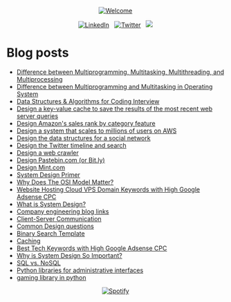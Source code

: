 <p align="center">
  <a href="https://github.com/SamirPaul1"> <img loading="lazy" alt="Welcome" src="https://scdn.web.app/profile-readme/welcome.svg"/> </a>
</p>

<p align="center">
  <a href="https://www.linkedin.com/in/SamirPaul"><img loading="lazy" alt="LinkedIn" src="https://scdn.web.app/linkedin-samirpaul.svg"></a> &nbsp; 
  <a href="https://twitter.com/SamirPaulb"><img loading="lazy" alt="Twitter" src="https://scdn.web.app/twitter-samirpaulb.svg"></a> &nbsp; 
  <a href="https://github.com/SamirPaul1"><img loading="lazy" src="https://camo.githubusercontent.com/546b4aa458ac9eeeaa55acb791a8d776692b5840ff49fe112e95900bee4afe39/68747470733a2f2f6b6f6d617265762e636f6d2f67687076632f3f757365726e616d653d53616d69725061756c31" /></a>  
</p>

<!-- 
Social Badge:
https://img.shields.io/badge/-LinkedIn%20@SamirPaul-white?style=social&logo=Linkedin&logoColor=blue&link=https://www.linkedin.com/in/samirpaul/
https://img.shields.io/badge/-Twitter%20@SamirPaulb-white?style=social&logo=twitter&logoColor=blue&link=https://www.twitter.com/SamirPaulb 
-->

  
# Blog posts
<!-- BLOG-POST-LIST:START -->
- [Difference between Multiprogramming, Multitasking, Multithreading, and Multiprocessing](https://samirpl.blogspot.com/2023/06/difference-between-multiprogramming.html)
- [Difference between Multiprogramming and Multitasking in Operating System](https://samirpl.blogspot.com/2023/06/difference-between-multiprogramming-and.html)
- [Data Structures &amp; Algorithms for Coding Interview](https://samirpl.blogspot.com/2022/07/dsalgo-repository-that-contains-all.html)
- [Design a key-value cache to save the results of the most recent web server queries](https://samirpl.blogspot.com/2023/05/design-key-value-cache-to-save-results.html)
- [Design Amazon&#39;s sales rank by category feature](https://samirpl.blogspot.com/2023/05/design-amazons-sales-rank-by-category.html)
- [Design a system that scales to millions of users on AWS](https://samirpl.blogspot.com/2023/05/design-system-that-scales-to-millions.html)
- [Design the data structures for a social network](https://samirpl.blogspot.com/2023/05/design-data-structures-for-social.html)
- [Design the Twitter timeline and search](https://samirpl.blogspot.com/2023/05/design-twitter-timeline-and-search.html)
- [Design a web crawler](https://samirpl.blogspot.com/2023/05/design-web-crawler.html)
- [Design Pastebin.com &lpar;or Bit.ly&rpar;](https://samirpl.blogspot.com/2023/05/design-pastebincom-or-bitly.html)
- [Design Mint.com](https://samirpl.blogspot.com/2023/05/design-mintcom.html)
- [System Design Primer](https://samirpl.blogspot.com/2023/05/system-design-primer.html)
- [Why Does The OSI Model Matter?](https://samirpl.blogspot.com/2023/05/why-does-osi-model-matter.html)
- [Website Hosting Cloud VPS Domain Keywords with High Google Adsense CPC](https://samirpl.blogspot.com/2023/05/website-hosting-cloud-vps-domain.html)
- [What is System Design?](https://samirpl.blogspot.com/2023/05/what-is-system-design.html)
- [Company engineering blog links](https://samirpl.blogspot.com/2023/05/company-engineering-blog-links.html)
- [Client-Server Communication](https://samirpl.blogspot.com/2023/05/client-server-communication.html)
- [Common Design questions](https://samirpl.blogspot.com/2023/05/common-design-questions.html)
- [Binary Search Template](https://samirpl.blogspot.com/2023/05/binary-search-template.html)
- [Caching](https://samirpl.blogspot.com/2023/05/caching.html)
- [Best Tech Keywords with High Google Adsense CPC](https://samirpl.blogspot.com/2023/05/best-tech-keywords-with-high-google.html)
- [Why is System Design So Important?](https://samirpl.blogspot.com/2023/05/why-is-system-design-so-important.html)
- [SQL vs. NoSQL](https://samirpl.blogspot.com/2023/05/sql-vs-nosql.html)
- [Python libraries for administrative interfaces](https://samirpl.blogspot.com/2023/05/python-libraries-for-administrative.html)
- [gaming library in python](https://samirpl.blogspot.com/2023/05/gaming-library-in-python.html)
<!-- BLOG-POST-LIST:END -->


<p align="center"><a href="https://github.com/SamirPaul1"><img loading="lazy" alt="Spotify" src="https://spotify-github-profile.vercel.app/api/view?uid=abqd17yu8rqro3ydcfsv8sie6&cover_image=false&theme=novatorem&show_offline=false&background_color=121212&interchange=false&bar_color=53b14f&bar_color_cover=false" /></a></p>  
